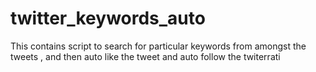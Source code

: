 # twitter_keywords_auto
This contains script to search for particular keywords from amongst the tweets , and then auto like the tweet and auto follow the twiterrati
